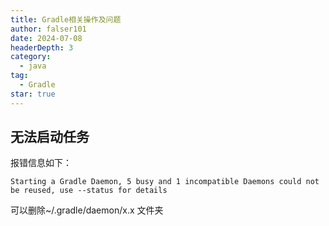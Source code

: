 ```yaml
---
title: Gradle相关操作及问题
author: falser101
date: 2024-07-08
headerDepth: 3
category:
  - java
tag:
  - Gradle
star: true
---
```


## 无法启动任务

报错信息如下：

```shell
Starting a Gradle Daemon, 5 busy and 1 incompatible Daemons could not be reused, use --status for details
```

可以删除~/.gradle/daemon/x.x 文件夹


